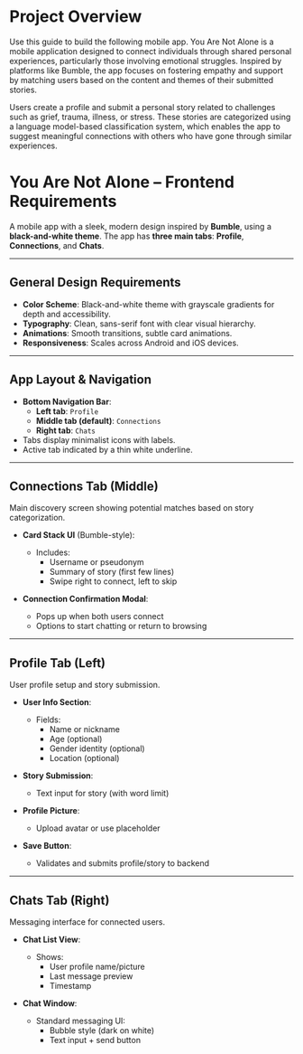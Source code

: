 # Project Overview
Use this guide to build the following mobile app. You Are Not Alone is a mobile application designed to connect individuals through shared personal experiences, particularly those involving emotional struggles. Inspired by platforms like Bumble, the app focuses on fostering empathy and support by matching users based on the content and themes of their submitted stories.

Users create a profile and submit a personal story related to challenges such as grief, trauma, illness, or stress. These stories are categorized using a language model-based classification system, which enables the app to suggest meaningful connections with others who have gone through similar experiences.

# You Are Not Alone – Frontend Requirements

A mobile app with a sleek, modern design inspired by **Bumble**, using a **black-and-white theme**. The app has **three main tabs**: **Profile**, **Connections**, and **Chats**.

---

## General Design Requirements
- **Color Scheme**: Black-and-white theme with grayscale gradients for depth and accessibility.
- **Typography**: Clean, sans-serif font with clear visual hierarchy.
- **Animations**: Smooth transitions, subtle card animations.
- **Responsiveness**: Scales across Android and iOS devices.

---

## App Layout & Navigation
- **Bottom Navigation Bar**:
  - **Left tab**: `Profile`
  - **Middle tab (default)**: `Connections`
  - **Right tab**: `Chats`
- Tabs display minimalist icons with labels.
- Active tab indicated by a thin white underline.

---

## Connections Tab (Middle)
Main discovery screen showing potential matches based on story categorization.

- **Card Stack UI** (Bumble-style):
  - Includes:
    - Username or pseudonym
    - Summary of story (first few lines)
    - Swipe right to connect, left to skip

- **Connection Confirmation Modal**:
  - Pops up when both users connect
  - Options to start chatting or return to browsing

---

## Profile Tab (Left)
User profile setup and story submission.

- **User Info Section**:
  - Fields:
    - Name or nickname
    - Age (optional)
    - Gender identity (optional)
    - Location (optional)

- **Story Submission**:
  - Text input for story (with word limit)

- **Profile Picture**:
  - Upload avatar or use placeholder

- **Save Button**:
  - Validates and submits profile/story to backend

---

## Chats Tab (Right)
Messaging interface for connected users.

- **Chat List View**:
  - Shows:
    - User profile name/picture
    - Last message preview
    - Timestamp

- **Chat Window**:
  - Standard messaging UI:
    - Bubble style (dark on white)
    - Text input + send button
